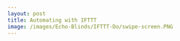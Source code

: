 ```yaml
---
layout: post
title: Automating with IFTTT
image: /images/Echo-Blinds/IFTTT-Do/swipe-screen.PNG
---
```




<!--more-->
